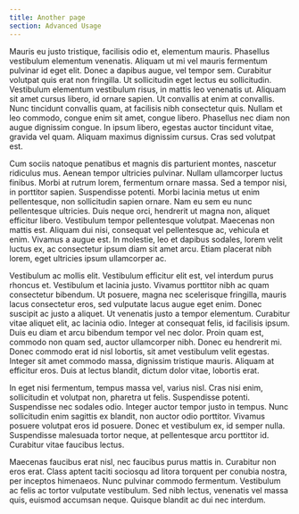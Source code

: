 ```yaml
---
title: Another page
section: Advanced Usage
---
```


Mauris eu justo tristique, facilisis odio et, elementum mauris. Phasellus vestibulum elementum venenatis. Aliquam ut mi vel mauris fermentum pulvinar id eget elit. Donec a dapibus augue, vel tempor sem. Curabitur volutpat quis erat non fringilla. Ut sollicitudin eget lectus eu sollicitudin. Vestibulum elementum vestibulum risus, in mattis leo venenatis ut. Aliquam sit amet cursus libero, id ornare sapien. Ut convallis at enim at convallis. Nunc tincidunt convallis quam, at facilisis nibh consectetur quis. Nullam et leo commodo, congue enim sit amet, congue libero. Phasellus nec diam non augue dignissim congue. In ipsum libero, egestas auctor tincidunt vitae, gravida vel quam. Aliquam maximus dignissim cursus. Cras sed volutpat est.

Cum sociis natoque penatibus et magnis dis parturient montes, nascetur ridiculus mus. Aenean tempor ultricies pulvinar. Nullam ullamcorper luctus finibus. Morbi at rutrum lorem, fermentum ornare massa. Sed a tempor nisi, in porttitor sapien. Suspendisse potenti. Morbi lacinia metus ut enim pellentesque, non sollicitudin sapien ornare. Nam eu sem eu nunc pellentesque ultricies. Duis neque orci, hendrerit ut magna non, aliquet efficitur libero. Vestibulum tempor pellentesque volutpat. Maecenas non mattis est. Aliquam dui nisi, consequat vel pellentesque ac, vehicula et enim. Vivamus a augue est. In molestie, leo et dapibus sodales, lorem velit luctus ex, ac consectetur ipsum diam sit amet arcu. Etiam placerat nibh lorem, eget ultricies ipsum ullamcorper ac.

Vestibulum ac mollis elit. Vestibulum efficitur elit est, vel interdum purus rhoncus et. Vestibulum et lacinia justo. Vivamus porttitor nibh ac quam consectetur bibendum. Ut posuere, magna nec scelerisque fringilla, mauris lacus consectetur eros, sed vulputate lacus augue eget enim. Donec suscipit ac justo a aliquet. Ut venenatis justo a tempor elementum. Curabitur vitae aliquet elit, ac lacinia odio. Integer at consequat felis, id facilisis ipsum. Duis eu diam et arcu bibendum tempor vel nec dolor. Proin quam est, commodo non quam sed, auctor ullamcorper nibh. Donec eu hendrerit mi. Donec commodo erat id nisl lobortis, sit amet vestibulum velit egestas. Integer sit amet commodo massa, dignissim tristique mauris. Aliquam at efficitur eros. Duis at lectus blandit, dictum dolor vitae, lobortis erat.

In eget nisi fermentum, tempus massa vel, varius nisl. Cras nisi enim, sollicitudin et volutpat non, pharetra ut felis. Suspendisse potenti. Suspendisse nec sodales odio. Integer auctor tempor justo in tempus. Nunc sollicitudin enim sagittis ex blandit, non auctor odio porttitor. Vivamus posuere volutpat eros id posuere. Donec et vestibulum ex, id semper nulla. Suspendisse malesuada tortor neque, at pellentesque arcu porttitor id. Curabitur vitae faucibus lectus.

Maecenas faucibus erat nisl, nec faucibus purus mattis in. Curabitur non eros erat. Class aptent taciti sociosqu ad litora torquent per conubia nostra, per inceptos himenaeos. Nunc pulvinar commodo fermentum. Vestibulum ac felis ac tortor vulputate vestibulum. Sed nibh lectus, venenatis vel massa quis, euismod accumsan neque. Quisque blandit ac dui nec interdum.